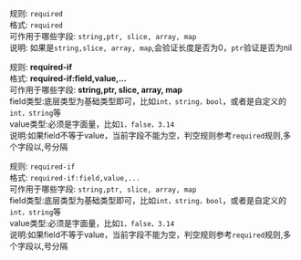规则: `required`</br>
格式: `required`</br>
可作用于哪些字段: `string,ptr, slice, array, map`</br>
说明: 如果是`string,slice, array, map`,会验证长度是否为0，`ptr`验证是否为nil</br>

规则: **required-if**</br>
格式: **required-if:field,value,...**</br>
可作用于哪些字段: **string,ptr, slice, array, map**</br>
field类型:底层类型为基础类型即可，比如`int，string，bool`，或者是自定义的`int，string`等</br>
value类型:必须是字面量，比如`1，false，3.14`</br>
说明:如果field不等于value，当前字段不能为空，判空规则参考`required`规则,多个字段以,号分隔</br>


规则: `required-if`</br>
格式: `required-if:field,value,...`</br>
可作用于哪些字段: `string,ptr, slice, array, map`</br>
field类型:底层类型为基础类型即可，比如`int，string，bool`，或者是自定义的`int，string`等</br>
value类型:必须是字面量，比如`1，false，3.14`</br>
说明:如果field不等于value，当前字段不能为空，判空规则参考`required`规则,多个字段以,号分隔</br>